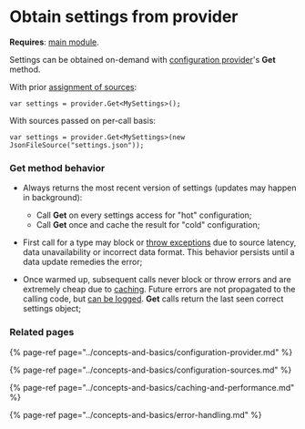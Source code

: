 # Obtain settings from provider

**Requires**: [main module](../modules/configuration.md).

Settings can be obtained on-demand with [configuration provider](../concepts-and-basics/configuration-provider.md)'s **Get** method.

With prior [assignment of sources](assign-sources-to-types.md):

```text
var settings = provider.Get<MySettings>();
```

With sources passed on per-call basis:

```text
var settings = provider.Get<MySettings>(new JsonFileSource("settings.json"));
```

### Get method behavior

* Always returns the most recent version of settings \(updates may happen in background\):

  * Call **Get** on every settings access for "hot" configuration;
  * Call **Get** once and cache the result for "cold" configuration;

* First call for a type may block or [throw exceptions](../concepts-and-basics/error-handling.md) due to source latency, data unavailability or incorrect data format. This behavior persists until a data update remedies the error;

* Once warmed up, subsequent calls never block or throw errors and are extremely cheap due to [caching](../concepts-and-basics/caching-and-performance.md). Future errors are not propagated to the calling code, but [can be logged](log-errors.md). **Get** calls return the last seen correct settings object;



### Related pages

{% page-ref page="../concepts-and-basics/configuration-provider.md" %}

{% page-ref page="../concepts-and-basics/configuration-sources.md" %}

{% page-ref page="../concepts-and-basics/caching-and-performance.md" %}

{% page-ref page="../concepts-and-basics/error-handling.md" %}



